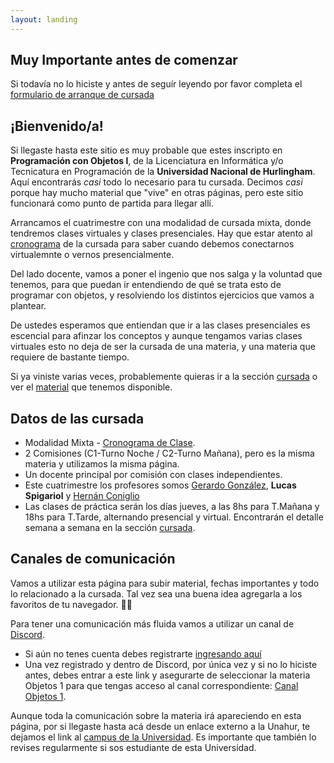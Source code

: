 ```yaml
---
layout: landing
---
```


## Muy Importante antes de comenzar
Si todavía no lo hiciste y antes de seguír leyendo por favor completa el [formulario de arranque de cursada](https://forms.gle/M4Ay1wZoo1uhiG3T8)

## ¡Bienvenido/a!

Si llegaste hasta este sitio es muy probable que estes inscripto en **Programación con Objetos I**, de la Licenciatura en Informática y/o Tecnicatura en Programación de la **Universidad Nacional de Hurlingham**. Aquí encontrarás _casi_ todo lo necesario para tu cursada. Decimos _casi_ porque hay mucho material que "vive" en otras páginas, pero este sitio funcionará como punto de partida para llegar allí.

Arrancamos el cuatrimestre con una modalidad de cursada mixta, donde tendremos clases virtuales y clases presenciales. Hay que estar atento al [cronograma](https://docs.google.com/spreadsheets/d/1sZLzv_JN1kZeS35DMAUPCQhrWjenc_-VqbywLGje3B4/edit?usp=sharing) de la cursada para saber cuando debemos conectarnos virtualemnte o vernos presencialmente.

Del lado docente, vamos a poner el ingenio que nos salga y la voluntad que tenemos, para que puedan ir entendiendo de qué se trata esto de programar con objetos, y resolviendo los distintos ejercicios que vamos a plantear. 

De ustedes esperamos que entiendan que ir a las clases presenciales es escencial para afinzar los conceptos y aunque tengamos varias clases virtuales esto no deja de ser la cursada de una materia, y una materia que requiere de bastante tiempo.

Si ya viniste varias veces, probablemente quieras ir a la sección [cursada](/cursada) o ver el [material](/material) que tenemos disponible.


## Datos de las cursada

* Modalidad Mixta - [Cronograma de Clase](https://docs.google.com/spreadsheets/d/1sZLzv_JN1kZeS35DMAUPCQhrWjenc_-VqbywLGje3B4/edit?usp=sharing). 
* 2 Comisiones (C1-Turno Noche / C2-Turno Mañana), pero es la misma materia y utilizamos la misma página.
* Un docente principal por comisión con clases independientes. 
* Este cuatrimestre los profesores somos [Gerardo González](https://youtu.be/Mz30L5TGsfY), **Lucas Spigariol** y [Hernán Coniglio](https://youtu.be/iPU9JsnCkB0)
* Las clases de práctica serán los días jueves, a las 8hs para T.Mañana y 18hs para T.Tarde, alternando presencial y virtual. Encontrarán el detalle semana a semana en la sección [cursada](/cursada).

## Canales de comunicación

Vamos a utilizar esta página para subir material, fechas importantes y todo lo relacionado a la cursada. Tal vez sea una buena idea agregarla a los favoritos de tu navegador. :link::globe_with_meridians:

Para tener una comunicación más fluida vamos a utilizar un canal de [Discord](https://www.discordapp.com).
* Si aún no tenes cuenta debes registrarte [ingresando aquí](https://www.discordapp.com)
* Una vez registrado y dentro de Discord, por única vez y si no lo hiciste antes, debes entrar a este link y asegurarte de seleccionar la materia Objetos 1 para que tengas acceso al canal correspondiente: [Canal Objetos 1](https://discord.gg/gaZTsKhNhW).

Aunque toda la comunicación sobre la materia irá apareciendo en esta página, por si llegaste hasta acá desde un enlace externo a la Unahur, te dejamos el link al [campus de la Universidad](https://campus2023.unahur.edu.ar/login/index.php ). Es importante que también lo revises regularmente si sos estudiante de esta Universidad.


